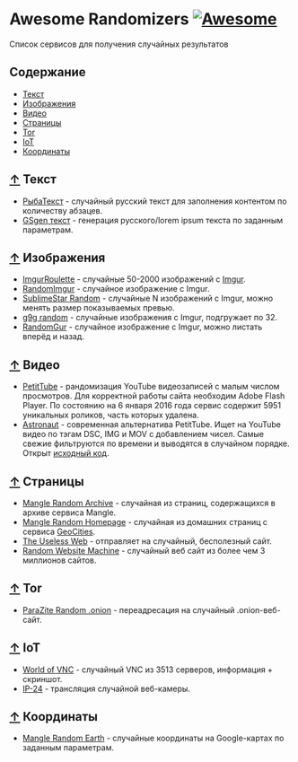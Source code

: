 # Awesome Randomizers [![Awesome](https://awesome.re/badge.svg)](https://awesome.re)

Список сервисов для получения случайных результатов

## Содержание

- [Текст](#-Текст)
- [Изображения](#-Изображения)
- [Видео](#-Видео)
- [Cтраницы](#-Cтраницы)
- [Tor](#-Tor)
- [IoT](#-IoT)
- [Координаты](#-Координаты)

## [↑](#Содержание) Текст

- [РыбаТекст](http://fishtext.ru/) - случайный русский текст для заполнения контентом по количеству абзацев.
- [GSgen текст](http://gsgen.ru/tools/fish-text/) - генерация русского/lorem ipsum текста по заданным параметрам.

## [↑](#Содержание) Изображения

- [ImgurRoulette](http://imgurroulette.byethost3.com/) - случайные 50-2000 изображений с [Imgur](https://imgur.com).
- [RandomImgur](http://www.maxitter.com/imgur/) - случайное изображение с Imgur.
- [SublimeStar Random](https://random-images.3w3.eu/) - случайные N изображений с Imgur, можно менять размер показываемых превью.
- [g9g random](http://g9g.eu/) - случайные изображения с Imgur, подгружает по 32.
- [RandomGur](http://jasonb.io/randomgur/) - случайное изображение с Imgur, можно листать вперёд и назад.

## [↑](#Содержание) Видео

- [PetitTube](http://petittube.com) - рандомизация YouTube видеозаписей с малым числом просмотров. Для
корректной работы сайта необходим Adobe Flash Player. По состоянию на 6 января 2016 года
сервис содержит 5951 уникальных роликов, часть которых удалена.
- [Astronaut](http://astronaut.io/) - современная альтернатива PetitTube. Ищет на YouTube видео по
тэгам DSC, IMG и MOV с добавлением чисел. Самые свежие фильтруются по времени и
выводятся в случайном порядке. Открыт [исходный код](https://github.com/wonga00/astronaut).

## [↑](#Содержание) Cтраницы

- [Mangle Random Archive](http://www.mangle.ca/archive.php) - случайная из страниц, содержащихся в архиве сервиса Mangle.
- [Mangle Random Homepage](http://www.mangle.ca/homepage.php) - случайная из домашних страниц с сервиса [GeoCities](https://ru.wikipedia.org/wiki/GeoCities).
- [The Useless Web](http://www.theuselessweb.com/) - отправляет на случайный, бесполезный сайт.
- [Random Website Machine](http://www.whatsmyip.org/random-website-machine/random/) - случайный веб сайт из более чем 3 миллионов сайтов.

## [↑](#Содержание) Tor

- [ParaZite Random .onion](http://random.para.city/) - переадресация на случайный .onion-веб-сайт.

## [↑](#Содержание) IoT

- [World of VNC](https://worldofvnc.net/browse.php?) - случайный VNC из 3513 серверов, информация + скриншот.
- [IP-24](https://ip-24.net/webcams.php) - трансляция случайной веб-камеры.

## [↑](#Содержание) Координаты

- [Mangle Random Earth](http://www.mangle.ca/randomearth/) - случайные координаты на Google-картах по заданным параметрам.
